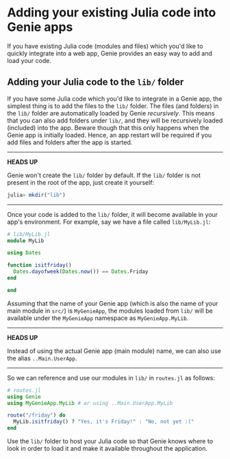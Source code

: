 # Adding your existing Julia code into Genie apps

If you have existing Julia code (modules and files) which you'd like to quickly integrate into a web app, Genie provides
an easy way to add and load your code.

## Adding your Julia code to the `lib/` folder

If you have some Julia code which you'd like to integrate in a Genie app, the simplest thing is to add the files to the
`lib/` folder. The files (and folders) in the `lib/` folder are automatically loaded by Genie _recursively_. This means
that you can also add folders under `lib/`, and they will be recursively loaded (included) into the app.
Beware though that this only happens when the Genie app is initially loaded. Hence, an app restart will be required if
you add files and folders after the app is started.

---
**HEADS UP**

Genie won't create the `lib/` folder by default. If the `lib/` folder is not present in the root of the app,
just create it yourself:

```julia
julia> mkdir("lib")
```

---

Once your code is added to the `lib/` folder, it will become available in your app's environment. For example, say we
have a file called `lib/MyLib.jl`:

```julia
# lib/MyLib.jl
module MyLib

using Dates

function isitfriday()
  Dates.dayofweek(Dates.now()) == Dates.Friday
end

end
```

Assuming that the name of your Genie app (which is also the name of your main module in `src/`) is `MyGenieApp`, the
modules loaded from `lib/` will be available under the `MyGenieApp` namespace as `MyGenieApp.MyLib`.

---
**HEADS UP**

Instead of using the actual Genie app (main module) name, we can also use the alias `..Main.UserApp`.

---

So we can reference and use our modules in `lib/` in `routes.jl` as follows:

```julia
# routes.jl
using Genie
using MyGenieApp.MyLib # or using ..Main.UserApp.MyLib

route("/friday") do
  MyLib.isitfriday() ? "Yes, it's Friday!" : "No, not yet :("
end
```

Use the `lib/` folder to host your Julia code so that Genie knows where to look in order to load it and make it
available throughout the application.
